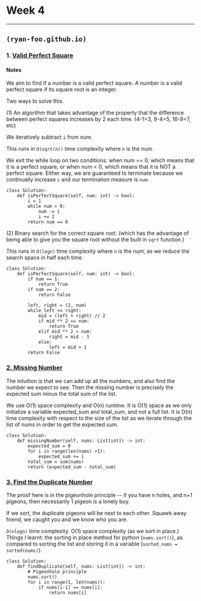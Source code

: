 # Week 4
-------------------------

## `(ryan-foo.github.io)`

### 1. [Valid Perfect Square](https://leetcode.com/problems/valid-perfect-square/)

#### Notes

We aim to find if a number is a valid perfect square. A number is a valid perfect square if its square root is an integer.

Two ways to solve this.

(1) An algorithm that takes advantage of the property that the difference between perfect squares increases by 2 each time. (4-1=3, 9-4=5, 16-9=7, etc)

We iteratively subtract `i` from num.

This runs in `O(sqrt(n))` time complexity where `n` is the num.

We exit the while loop on two conditions: when num == 0, which means that it is a perfect square, or when num < 0, which means that it is NOT a perfect square. Either way, we are guaranteed to terminate because we continually increase `i` and our termination measure is `num`.

```
class Solution:
    def isPerfectSquare(self, num: int) -> bool:
        i = 1
        while num > 0:
            num -= i
            i += 2
        return num == 0

```

(2) Binary search for the correct square root. (which has the advantage of being able to give you the square root without the built in `sqrt` function.)

This runs in `O(logn)` time complexity where `n` is the num, as we reduce the search space in half each time.

```
class Solution:
    def isPerfectSquare(self, num: int) -> bool:
        if num == 1:
            return True
        if num == 2:
            return False
        
        left, right = (2, num)
        while left <= right:
            mid = (left + right) // 2
            if mid ** 2 == num:
                return True
            elif mid ** 2 > num:
                right = mid - 1
            else:
                left = mid + 1
        return False
```

### [2. Missing Number](https://leetcode.com/problems/missing-number/)

The intuition is that we can add up all the numbers, and also find the number we expect to see. Then the missing number is precisely the expected sum minus the total sum of the list.

We use O(1) space complexity and O(n) runtime. It is O(1) space as we only initialize a variable expected_sum and total_sum, and not a full list. It is O(n) time complexity with respect to the size of the list as we iterate through the list of nums in order to get the expected sum.

```
class Solution:
    def missingNumber(self, nums: List[int]) -> int:
        expected_sum = 0
        for i in range(len(nums) +1):
            expected_sum += i
        total_sum = sum(nums)
        return (expected_sum - total_sum)
```

### [3. Find the Duplicate Number](https://leetcode.com/problems/find-the-duplicate-number/)

The proof here is in the pigeonhole principle -- if you have n holes, and n+1 pigeons, then necessarily 1 pigeon is a lonely boy.

If we sort, the duplicate pigeons will be next to each other. Squawk away friend, we caught you and we know who you are.

`O(nlogn)` time complexity. O(1) space complexity (as we sort in place.) Things I learnt: the sorting in place method for python (`nums.sort()`), as compared to sorting the list and storing it in a variable (`sorted_nums = sorted(nums)`).

```
class Solution:
    def findDuplicate(self, nums: List[int]) -> int:
        # Pigeonhole principle
        nums.sort()
        for i in range(1, len(nums)):
            if nums[i-1] == nums[i]:
                return nums[i]
```